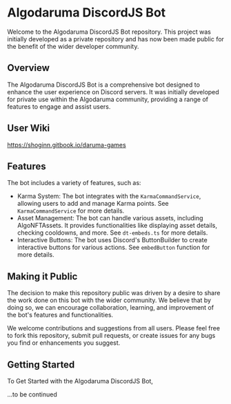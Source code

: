# Algodaruma DiscordJS Bot

Welcome to the Algodaruma DiscordJS Bot repository. This project was initially developed as a private repository and has now been made public for the benefit of the wider developer community.

## Overview

The Algodaruma DiscordJS Bot is a comprehensive bot designed to enhance the user experience on Discord servers. It was initially developed for private use within the Algodaruma community, providing a range of features to engage and assist users.

## User Wiki

<https://shoginn.gitbook.io/daruma-games>

## Features

The bot includes a variety of features, such as:

* Karma System: The bot integrates with the `KarmaCommandService`, allowing users to add and manage Karma points. See `KarmaCommandService` for more details.
* Asset Management: The bot can handle various assets, including AlgoNFTAssets. It provides functionalities like displaying asset details, checking cooldowns, and more. See `dt-embeds.ts` for more details.
* Interactive Buttons: The bot uses Discord's ButtonBuilder to create interactive buttons for various actions. See `embedButton` function for more details.

## Making it Public

The decision to make this repository public was driven by a desire to share the work done on this bot with the wider community. We believe that by doing so, we can encourage collaboration, learning, and improvement of the bot's features and functionalities.

We welcome contributions and suggestions from all users. Please feel free to fork this repository, submit pull requests, or create issues for any bugs you find or enhancements you suggest.

## Getting Started

To Get Started with the Algodaruma DiscordJS Bot,

...to be continued
